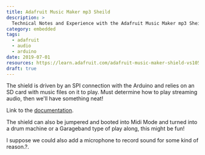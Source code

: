 ```yaml
---
title: Adafruit Music Maker mp3 Sheild
description: >
  Technical Notes and Experience with the Adafruit Music Maker mp3 Sheild. 
category: embedded
tags: 
  - adafruit
  - audio
  - arduino
date: 2019-07-01
resources: https://learn.adafruit.com/adafruit-music-maker-shield-vs1053-mp3-wav-wave-ogg-vorbis-player/assembly
draft: true
---
```


The shield is driven by an SPI connection with the Arduino and relies
on an SD card with music files on it to play.  Must determine how to
play streaming audio, then we'll have something neat!

Link to the [documentation](https://learn.adafruit.com/adafruit-music-maker-shield-vs1053-mp3-wav-wave-ogg-vorbis-player/assembly). 

The shield can also be jumpered and booted into Midi Mode and turned
into a drum machine or a Garageband type of play along, this might be
fun!

I suppose we could also add a microphone to record sound for some kind
of reason.?.

